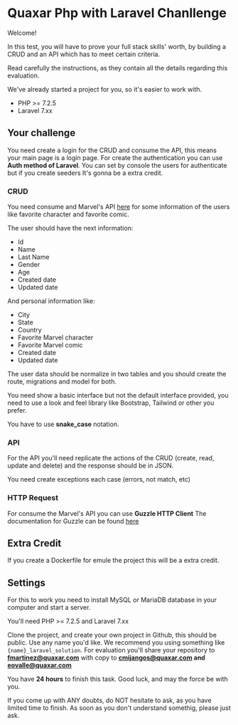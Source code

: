 # Quaxar Php with Laravel Chanllenge

Welcome!

In this test, you will have to prove your full stack skills' worth, by building a CRUD and an API which has to meet certain criteria.

Read carefully the instructions, as they contain all the details regarding this evaluation.

We've already started a project for you, so it's easier to work with.

- PHP >= 7.2.5
- Laravel 7.xx

## Your challenge

You need create a login for the CRUD and consume the API, this means your main page is a login page. For create the authentication you can use  **Auth method of Laravel**. You can set by console the users for authenticate but if you create seeders It's gonna be a extra credit. 

### CRUD

You need consume and Marvel's API [here](https://developer.marvel.com/) for some information of the users like favorite character and favorite comic.

The user should have the next information:

- Id
- Name
- Last Name
- Gender
- Age
- Created date
- Updated date

And personal information like:

- City
- State
- Country
- Favorite Marvel character
- Favorite Marvel comic
- Created date
- Updated date

The user data should be normalize in two tables and you should create the route, migrations and model for both.

You need show a basic interface but not the default interface provided, you need to use a look and feel library like Bootstrap, Tailwind or other you prefer.

You have to use **snake_case** notation.

### API

For the API you'll need replicate the actions of the CRUD (create, read, update and delete) and the response should be in JSON. 

You need create exceptions each case (errors, not match, etc)

### HTTP Request

For consume the Marvel's API you can use **Guzzle HTTP Client** 
The documentation for Guzzle can be found [here](https://docs.guzzlephp.org/en/stable/)

## Extra Credit

If you create a Dockerfile for emule the project this will be a extra credit.

## Settings

For this to work you need to install MySQL or MariaDB database in your computer and start a server.

You'll need PHP >= 7.2.5 and Laravel 7.xx

Clone the project, and create your own project in Github, this should be public. Use any name you'd like. We recommend you using something like `{name}_laravel_solution`. For evaluation you'll share your repository to **fmartinez@quaxar.com** with copy to **cmijangos@quaxar.com and eovalle@quaxar.com**

You have **24 hours** to finish this task. Good luck, and may the force be with you.

If you come up with ANY doubts, do NOT hesitate to ask, as you have limited time to finish. As soon as you don't understand somethig, please just ask.
